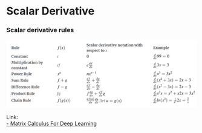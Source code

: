 # Scalar Derivative

### Scalar derivative rules <a id="sec2"></a>

![](../../.gitbook/assets/scalar_derivative_rules.png)

Link:  
[- Matrix Calculus For Deep Learning](https://explained.ai/matrix-calculus/index.html)

